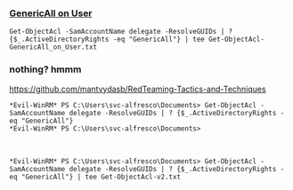 

### [GenericAll on User](https://www.ired.team/offensive-security-experiments/active-directory-kerberos-abuse/abusing-active-directory-acls-aces#genericall-on-user)
```
Get-ObjectAcl -SamAccountName delegate -ResolveGUIDs | ? {$_.ActiveDirectoryRights -eq "GenericAll"} | tee Get-ObjectAcl-GenericAll_on_User.txt
```

### nothing? hmmm
https://github.com/mantvydasb/RedTeaming-Tactics-and-Techniques
```
*Evil-WinRM* PS C:\Users\svc-alfresco\Documents> Get-ObjectAcl -SamAccountName delegate -ResolveGUIDs | ? {$_.ActiveDirectoryRights -eq "GenericAll"} 
*Evil-WinRM* PS C:\Users\svc-alfresco\Documents>
```

### 
```

```

### 
```
*Evil-WinRM* PS C:\Users\svc-alfresco\Documents> Get-ObjectAcl -SamAccountName delegate -ResolveGUIDs | ? {$_.ActiveDirectoryRights -eq "GenericAll"} | tee Get-ObjectAcl-v2.txt
```

### 
```

```

### 
```

```

### 
```

```